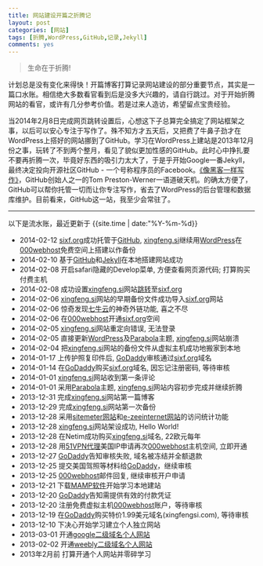 ```yaml
---
title: 网站建设开篇之折腾记
layout: post
categories: [网站]
tags: [折腾,WordPress,GitHub,记录,Jekyll]
comments: yes
---
```


> 生命在于折腾!

计划总是没有变化来得快！开篇博客打算记录网站建设的部分重要节点，其实是一篇口水账。相信绝大多数看官看到后是没多大兴趣的，请自行跳过。对于开始折腾网站的看官，或许有几分参考价值。若是过来人造访，希望留点宝贵经验。

当2014年2月8日完成网页跳转设置后，心想这下子总算完全搞定了网站框架之事，以后可以安心专注于写作了。殊不知方才五天后，又把费了牛鼻子劲才在WordPress上搭好的网站挪到了GitHub。学习在WordPress上建站是2013年12月份之事，玩转了不到两个整月，看见了貌似更加性感的GitHub。此时心中挣扎要不要再折腾一次，毕竟好东西的吸引力太大了，于是乎开始Google一番Jekyll，最终决定投向开源社区GitHub - 一个号称程序员的Facebook。[《像黑客一样写作》](http://tom.preston-werner.com/2008/11/17/blogging-like-a-hacker.html)，GitHub创始人之一的Tom Preston-Werner一语道破天机。的确太方便了，GitHub可以帮你托管一切而让你专注写作，省去了WordPress的后台管理和数据库维护。目前看来，GitHub这一站，我至少会常驻了。

---

以下是流水账，最近更新于 {{site.time | date:"%Y-%m-%d}}
	
-	2014-02-12 [sixf.org](http://sixf.org)成功托管于[GitHub](http://www.github.com), [xingfeng.si](http://xingfeng.si)继续用[WordPress](http://www.wordpress.org)在[000webhost](http://www.000webhost.com/752844.html)免费空间上搭建以作备份
-	2014-02-10 基于[GitHub](http://www.github.com)和[Jekyll](https://github.com/mojombo/jekyll)在本地搭建网站成功
-	2014-02-08 开启safari隐藏的Develop菜单, 方便查看网页源代码; 打算购买付费主机
-	2014-02-08 成功设置[xingfeng.si](http://xingfeng.si)网站[跳转](http://support.netim.com/en/wiki/Use_the_web_forwarding_service)至[sixf.org](http://sixf.org)
-	2014-02-06 [xingfeng.si](http://xingfeng.si)网站的早期备份文件成功导入[sixf.org](http://sixf.org)网站
-	2014-02-06 惊奇发现[七牛云](https://portal.qiniu.com/signup?code=iv0wl84z6mq)的神奇外链功能, 喜之不尽
-	2014-02-06 在[000webhost](http://www.000webhost.com/752844.html)开通[sixf.org](http://sixf.org)空间
-	2014-02-05 [xingfeng.si](http://xingfeng.si)网站重定向错误, 无法登录
-	2014-02-05 直接更新[WordPress](http://www.wordpress.org)及[Parabola](http://www.cryoutcreations.eu)主题, [xingfeng.si](http://xingfeng.si)网站崩溃
-	2014-02-04 把[xingfeng.si](http://xingfeng.si)网站的备份文件从虚拟主机成功地搬家到本地
-	2014-01-17 上传护照复印件后, [GoDaddy](http://x.co/gobirder)审核通过[sixf.org](http://sixf.org)域名
-	2014-01-14 在[GoDaddy](http://x.co/gobirder)购买[sixf.org](http://sixf.org)域名, 因忘记注册密码, 等待审核
-	2014-01-01 [xingfeng.si](http://xingfeng.si)网站收到第一条评论
-	2014-01-01 采用[Parabola](http://www.cryoutcreations.eu)主题, [xingfeng.si](http://xingfeng.si)网站内容初步完成并继续折腾
-	2013-12-31 完成[xingfeng.si](http://xingfeng.si)网站第一篇博客
-	2013-12-29 完成[xingfeng.si](http://xingfeng.si)网站第一次备份
-	2013-12-28 采用[sitemeter网站](http://sitemeter.com)和[e-zeeinternet网站](http://e-zeeinternet.com)的访问统计功能
-	2013-12-28 [xingfeng.si](http://xingfeng.si)网站架设成功, Hello World!
-	2013-12-28 在Netim成功购买[xingfeng.si](http://xingfeng.si)域名, 22欧元每年
-	2013-12-28 用[51VPN代理](http://a.wy002.com/309788)美国IP申请再次[000webhost](http://www.000webhost.com/752844.html)主机空间, 立即开通
-	2013-12-27 [GoDaddy](http://x.co/gobirder)告知审核失败, 域名被冻结并全额退款
-	2013-12-25 提交美国驾照等材料给[GoDaddy](http://x.co/gobirder)，继续审核
-	2013-12-25 [000webhost](http://www.000webhost.com/752844.html)邮件回复, 继续审核开户申请
-	2013-12-21 下载[MAMP软件](http://www.mamp.info/en/index.html)开始学习本地建站
-	2013-12-20 [GoDaddy](http://x.co/gobirder)告知需提供有效的付款凭证
-	2013-12-20 注册免费虚拟主机[000webhost](http://www.000webhost.com/752844.html)账户，等待审核
-	2013-12-19 在[GoDaddy](http://x.co/gobirder)购买特价1.99美元域名(xingfengsi.com), 等待审核
-	2013-12-10 下决心开始学习建立个人独立网站
-	2013-03-01 开通[google二级域名个人网站](sites.google.com/site/xingfengsi)
-	2013-02-02 开通[weebly二级域名个人网站](xingfengsi.weebly.com)
-	2013年2月前 打算开通个人网站并零碎学习
